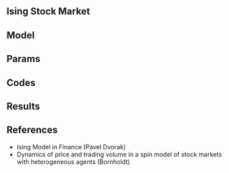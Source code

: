 ## Ising Stock Market

## Model

## Params

## Codes

## Results

## References

* Ising Model in Finance (Pavel Dvorak)
* Dynamics of price and trading volume in a spin model of stock markets with heterogeneous agents (Bornholdt)

